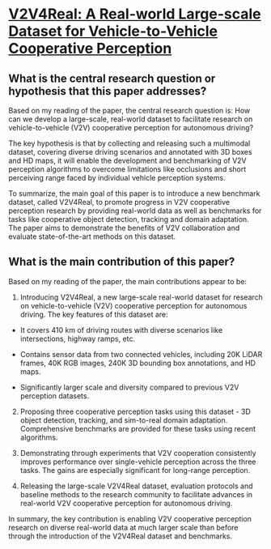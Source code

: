 # [V2V4Real: A Real-world Large-scale Dataset for Vehicle-to-Vehicle   Cooperative Perception](https://arxiv.org/abs/2303.07601)

## What is the central research question or hypothesis that this paper addresses?

 Based on my reading of the paper, the central research question is: How can we develop a large-scale, real-world dataset to facilitate research on vehicle-to-vehicle (V2V) cooperative perception for autonomous driving? 

The key hypothesis is that by collecting and releasing such a multimodal dataset, covering diverse driving scenarios and annotated with 3D boxes and HD maps, it will enable the development and benchmarking of V2V perception algorithms to overcome limitations like occlusions and short perceiving range faced by individual vehicle perception systems.

To summarize, the main goal of this paper is to introduce a new benchmark dataset, called V2V4Real, to promote progress in V2V cooperative perception research by providing real-world data as well as benchmarks for tasks like cooperative object detection, tracking and domain adaptation. The paper aims to demonstrate the benefits of V2V collaboration and evaluate state-of-the-art methods on this dataset.


## What is the main contribution of this paper?

 Based on my reading of the paper, the main contributions appear to be:

1. Introducing V2V4Real, a new large-scale real-world dataset for research on vehicle-to-vehicle (V2V) cooperative perception for autonomous driving. The key features of this dataset are:

- It covers 410 km of driving routes with diverse scenarios like intersections, highway ramps, etc. 

- Contains sensor data from two connected vehicles, including 20K LiDAR frames, 40K RGB images, 240K 3D bounding box annotations, and HD maps.

- Significantly larger scale and diversity compared to previous V2V perception datasets.

2. Proposing three cooperative perception tasks using this dataset - 3D object detection, tracking, and sim-to-real domain adaptation. Comprehensive benchmarks are provided for these tasks using recent algorithms.

3. Demonstrating through experiments that V2V cooperation consistently improves performance over single-vehicle perception across the three tasks. The gains are especially significant for long-range perception.

4. Releasing the large-scale V2V4Real dataset, evaluation protocols and baseline methods to the research community to facilitate advances in real-world V2V cooperative perception for autonomous driving.

In summary, the key contribution is enabling V2V cooperative perception research on diverse real-world data at much larger scale than before through the introduction of the V2V4Real dataset and benchmarks.
